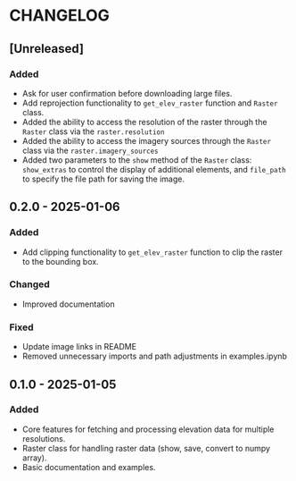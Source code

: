 # CHANGELOG

## [Unreleased]
### Added
- Ask for user confirmation before downloading large files.
- Add reprojection functionality to `get_elev_raster` function and `Raster` class.
- Added the ability to access the resolution of the raster through the `Raster` class via the `raster.resolution`
- Added the ability to access the imagery sources through the `Raster` class via the `raster.imagery_sources`
- Added two parameters to the `show` method of the `Raster` class: `show_extras` to control the display of additional elements, and `file_path` to specify the file path for saving the image.

## 0.2.0 - 2025-01-06
### Added
- Add clipping functionality to `get_elev_raster` function to clip the raster to the bounding box.

### Changed
- Improved documentation

### Fixed
- Update image links in README
- Removed unnecessary imports and path adjustments in examples.ipynb

## 0.1.0 - 2025-01-05
### Added
- Core features for fetching and processing elevation data for multiple resolutions.
- Raster class for handling raster data (show, save, convert to numpy array).
- Basic documentation and examples.
